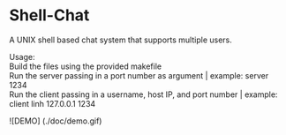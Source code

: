 # Shell-Chat
A UNIX shell based chat system that supports multiple users.

Usage:<br />
Build the files using the provided makefile <br />
Run the server passing in a port number as argument | example: server 1234 <br />
Run the client passing in a username, host IP, and port number | example: client linh 127.0.0.1 1234 <br />

![DEMO] (./doc/demo.gif)